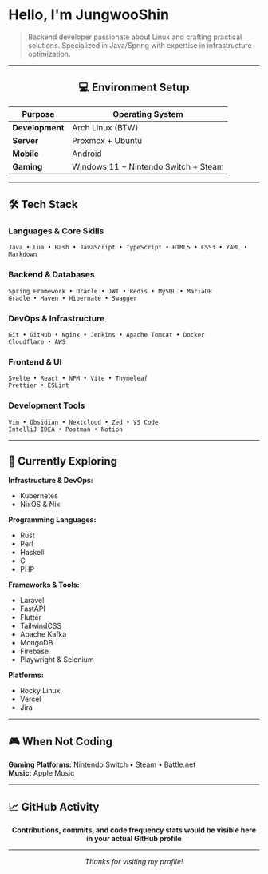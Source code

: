 # Hello, I'm JungwooShin

> Backend developer passionate about Linux and crafting practical solutions. Specialized in Java/Spring with expertise in infrastructure optimization.

---

<div align="center">

## 💻 Environment Setup

| Purpose | Operating System |
|---------|------------------|
| **Development** | Arch Linux (BTW) |
| **Server** | Proxmox + Ubuntu |
| **Mobile** | Android |
| **Gaming** | Windows 11 + Nintendo Switch + Steam |

</div>

---

## 🛠️ Tech Stack

### **Languages & Core Skills**
```
Java • Lua • Bash • JavaScript • TypeScript • HTML5 • CSS3 • YAML • Markdown
```

### **Backend & Databases**
```
Spring Framework • Oracle • JWT • Redis • MySQL • MariaDB
Gradle • Maven • Hibernate • Swagger
```

### **DevOps & Infrastructure**
```
Git • GitHub • Nginx • Jenkins • Apache Tomcat • Docker
Cloudflare • AWS
```

### **Frontend & UI**
```
Svelte • React • NPM • Vite • Thymeleaf
Prettier • ESLint
```

### **Development Tools**
```
Vim • Obsidian • Nextcloud • Zed • VS Code
IntelliJ IDEA • Postman • Notion
```

---

## 🔮 Currently Exploring

**Infrastructure & DevOps:**
- Kubernetes
- NixOS & Nix

**Programming Languages:**
- Rust
- Perl
- Haskell
- C
- PHP

**Frameworks & Tools:**
- Laravel
- FastAPI
- Flutter
- TailwindCSS
- Apache Kafka
- MongoDB
- Firebase
- Playwright & Selenium

**Platforms:**
- Rocky Linux
- Vercel
- Jira

---

## 🎮 When Not Coding

**Gaming Platforms:** Nintendo Switch • Steam • Battle.net  
**Music:** Apple Music

---

## 📈 GitHub Activity

<div align="center">

**Contributions, commits, and code frequency stats would be visible here in your actual GitHub profile**

---

*Thanks for visiting my profile!*

</div>
